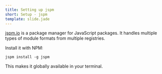 ```yaml
---
title: Setting up jspm
short: Setup - jspm
template: slide.jade
---
```


[jspm.io](http://jspm.io/) is a package manager for JavaScript packages. It handles multiple types of module formats from multiple registries.

Install it with NPM:

    jspm install -g jspm

This makes it globally available in your terminal.